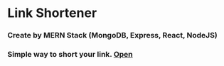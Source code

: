 # Link Shortener
### Create by MERN Stack (MongoDB, Express, React, NodeJS)
### Simple way to short your link. [Open](https://lshortl.herokuapp.com/)

